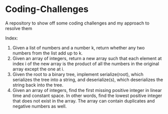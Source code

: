 # Coding-Challenges
A repository to show off some coding challenges and my approach to resolve them

Index:
1. Given a list of numbers and a number k, return whether any two numbers from the list add up to k.
2. Given an array of integers, return a new array such that each element at index i of the new array is the product of all the numbers in the original array except the one at i.
3. Given the root to a binary tree, implement serialize(root), which serializes the tree into a string, and deserialize(s), which deserializes the string back into the tree.
4. Given an array of integers, find the first missing positive integer in linear time and constant space. In other words, find the lowest positive integer that does not exist in the array. The array can contain duplicates and negative numbers as well.
